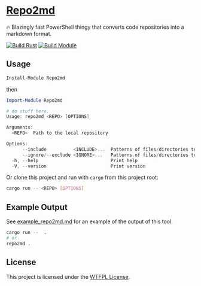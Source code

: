 ﻿
# [Repo2md](https://www.powershellgallery.com/packages/Repo2md)

🔥 Blazingly fast PowerShell thingy that converts code repositories into a markdown format.

[![Build Rust](https://github.com/chadnpc/Repo2md/actions/workflows/build_rust.yml/badge.svg)](https://github.com/chadnpc/Repo2md/actions/workflows/build_rust.yml)
[![Build Module](https://github.com/chadnpc/Repo2md/actions/workflows/build_module.yaml/badge.svg)](https://github.com/chadnpc/Repo2md/actions/workflows/build_module.yaml)

## Usage

```PowerShell
Install-Module Repo2md
```

then

```PowerShell
Import-Module Repo2md

# do stuff here.
Usage: repo2md <REPO> [OPTIONS]

Arguments:
  <REPO>  Path to the local repository

Options:
      --include          <INCLUDE>...  Patterns of files/directories to include
      --ignore/--exclude <IGNORE>...   Patterns of files/directories to ignore/exclude
  -h, --help                           Print help
  -V, --version                        Print version
```

Or clone this project and run with `cargo` from this project root:

```bash
cargo run -- <REPO> [OPTIONS]
```

## Example Output

See [example_repo2md.md](example_repo2md.md) for an example of the output of this tool.

```sh
cargo run --  .
# or
repo2md .
```

## License

This project is licensed under the [WTFPL License](LICENSE).